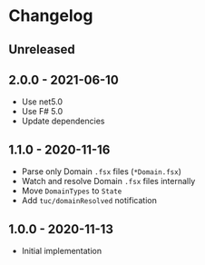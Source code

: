 # Changelog

<!-- There is always Unreleased section on the top. Subsections (Add, Changed, Fix, Removed) should be Add as needed. -->
## Unreleased

## 2.0.0 - 2021-06-10
- Use net5.0
- Use F# 5.0
- Update dependencies

## 1.1.0 - 2020-11-16
- Parse only Domain `.fsx` files (`*Domain.fsx`)
- Watch and resolve Domain `.fsx` files internally
- Move `DomainTypes` to `State`
- Add `tuc/domainResolved` notification

## 1.0.0 - 2020-11-13
- Initial implementation
